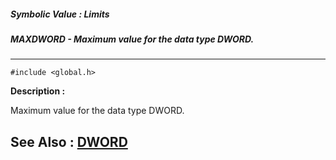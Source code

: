 ##### Symbolic Value : Limits
##### MAXDWORD - Maximum value for the data type DWORD.
---
```
#include <global.h>
```
**Description :**

Maximum value for the data type DWORD.

**See Also :**
[DWORD](/domino-c-api-docs/reference/Data/DWORD)
---
